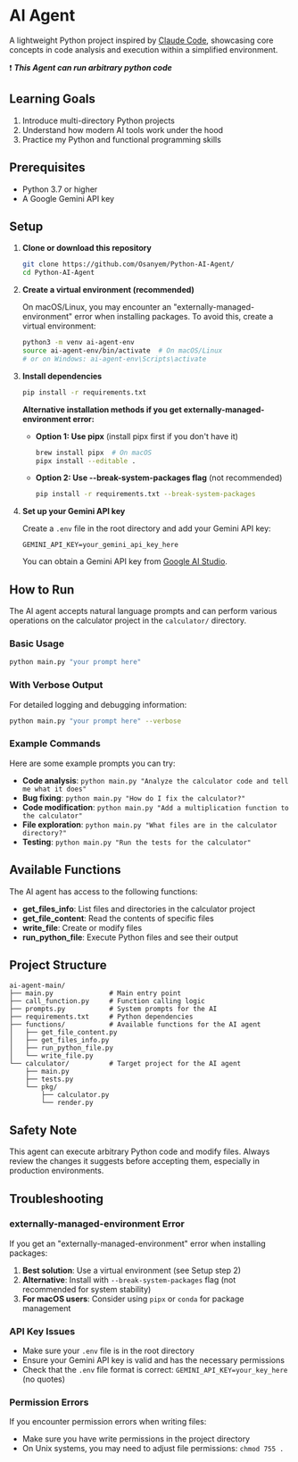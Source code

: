 # AI Agent

A lightweight Python project inspired by [Claude Code](https://www.anthropic.com/claude-code), showcasing core concepts in code analysis and execution within a simplified environment.


:exclamation: **_This Agent can run arbitrary python code_**

## Learning Goals

1. Introduce multi-directory Python projects
2. Understand how modern AI tools work under the hood
3. Practice my Python and functional programming skills

## Prerequisites

- Python 3.7 or higher
- A Google Gemini API key

## Setup

1. **Clone or download this repository**
   ```bash
   git clone https://github.com/Osanyem/Python-AI-Agent/
   cd Python-AI-Agent
   ```

2. **Create a virtual environment (recommended)**
   
   On macOS/Linux, you may encounter an "externally-managed-environment" error when installing packages. To avoid this, create a virtual environment:
   
   ```bash
   python3 -m venv ai-agent-env
   source ai-agent-env/bin/activate  # On macOS/Linux
   # or on Windows: ai-agent-env\Scripts\activate
   ```

3. **Install dependencies**
   ```bash
   pip install -r requirements.txt
   ```
   
   **Alternative installation methods if you get externally-managed-environment error:**
   
   - **Option 1: Use pipx** (install pipx first if you don't have it)
     ```bash
     brew install pipx  # On macOS
     pipx install --editable .
     ```
   
   - **Option 2: Use --break-system-packages flag** (not recommended)
     ```bash
     pip install -r requirements.txt --break-system-packages
     ```

4. **Set up your Gemini API key**
   
   Create a `.env` file in the root directory and add your Gemini API key:
   ```
   GEMINI_API_KEY=your_gemini_api_key_here
   ```
   
   You can obtain a Gemini API key from [Google AI Studio](https://aistudio.google.com/app/apikey).

## How to Run

The AI agent accepts natural language prompts and can perform various operations on the calculator project in the `calculator/` directory.

### Basic Usage

```bash
python main.py "your prompt here"
```

### With Verbose Output

For detailed logging and debugging information:

```bash
python main.py "your prompt here" --verbose
```

### Example Commands

Here are some example prompts you can try:

- **Code analysis**: `python main.py "Analyze the calculator code and tell me what it does"`
- **Bug fixing**: `python main.py "How do I fix the calculator?"`
- **Code modification**: `python main.py "Add a multiplication function to the calculator"`
- **File exploration**: `python main.py "What files are in the calculator directory?"`
- **Testing**: `python main.py "Run the tests for the calculator"`

## Available Functions

The AI agent has access to the following functions:

- **get_files_info**: List files and directories in the calculator project
- **get_file_content**: Read the contents of specific files
- **write_file**: Create or modify files
- **run_python_file**: Execute Python files and see their output

## Project Structure

```
ai-agent-main/
├── main.py              # Main entry point
├── call_function.py     # Function calling logic
├── prompts.py           # System prompts for the AI
├── requirements.txt     # Python dependencies
├── functions/           # Available functions for the AI agent
│   ├── get_file_content.py
│   ├── get_files_info.py
│   ├── run_python_file.py
│   └── write_file.py
└── calculator/          # Target project for the AI agent
    ├── main.py
    ├── tests.py
    └── pkg/
        ├── calculator.py
        └── render.py
```

## Safety Note

This agent can execute arbitrary Python code and modify files. Always review the changes it suggests before accepting them, especially in production environments.

## Troubleshooting

### externally-managed-environment Error

If you get an "externally-managed-environment" error when installing packages:

1. **Best solution**: Use a virtual environment (see Setup step 2)
2. **Alternative**: Install with `--break-system-packages` flag (not recommended for system stability)
3. **For macOS users**: Consider using `pipx` or `conda` for package management

### API Key Issues

- Make sure your `.env` file is in the root directory
- Ensure your Gemini API key is valid and has the necessary permissions
- Check that the `.env` file format is correct: `GEMINI_API_KEY=your_key_here` (no quotes)

### Permission Errors

If you encounter permission errors when writing files:
- Make sure you have write permissions in the project directory
- On Unix systems, you may need to adjust file permissions: `chmod 755 .`
